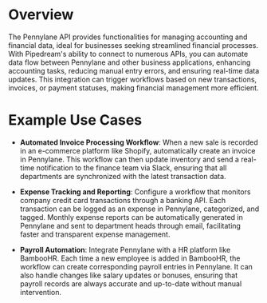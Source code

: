 # Overview

The Pennylane API provides functionalities for managing accounting and financial data, ideal for businesses seeking streamlined financial processes. With Pipedream's ability to connect to numerous APIs, you can automate data flow between Pennylane and other business applications, enhancing accounting tasks, reducing manual entry errors, and ensuring real-time data updates. This integration can trigger workflows based on new transactions, invoices, or payment statuses, making financial management more efficient.

# Example Use Cases

- **Automated Invoice Processing Workflow**: When a new sale is recorded in an e-commerce platform like Shopify, automatically create an invoice in Pennylane. This workflow can then update inventory and send a real-time notification to the finance team via Slack, ensuring that all departments are synchronized with the latest transaction data.

- **Expense Tracking and Reporting**: Configure a workflow that monitors company credit card transactions through a banking API. Each transaction can be logged as an expense in Pennylane, categorized, and tagged. Monthly expense reports can be automatically generated in Pennylane and sent to department heads through email, facilitating faster and transparent expense management.

- **Payroll Automation**: Integrate Pennylane with a HR platform like BambooHR. Each time a new employee is added in BambooHR, the workflow can create corresponding payroll entries in Pennylane. It can also handle changes like salary updates or bonuses, ensuring that payroll records are always accurate and up-to-date without manual intervention.
